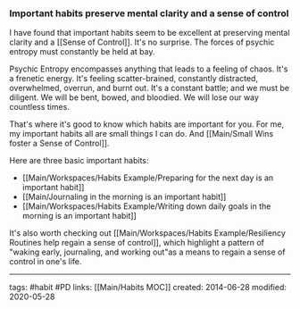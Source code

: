 ### Important habits preserve mental clarity and a sense of control
I have found that important habits seem to be excellent at preserving mental clarity and a [[Sense of Control]]. It's no surprise. The forces of psychic entropy must constantly be held at bay. 

Psychic Entropy encompasses anything that leads to a feeling of chaos. It's a frenetic energy. It's feeling scatter-brained, constantly distracted, overwhelmed, overrun, and burnt out. It's a constant battle; and we must be diligent. We will be bent, bowed, and bloodied. We will lose our way countless times. 

That's where it's good to know which habits are important for you. For me, my important habits all are small things I can do. And [[Main/Small Wins foster a Sense of Control]].

Here are three basic important habits:
- [[Main/Workspaces/Habits Example/Preparing for the next day is an important habit]]
- [[Main/Journaling in the morning is an important habit]]
- [[Main/Workspaces/Habits Example/Writing down daily goals in the morning is an important habit]]

It's also worth checking out [[Main/Workspaces/Habits Example/Resiliency Routines help regain a sense of control]], which highlight a pattern of "waking early, journaling, and working out"as a means to regain a sense of control in one's life.

---
tags: #habit #PD
links: [[Main/Habits MOC]]
created: 2014-06-28
modified: 2020-05-28